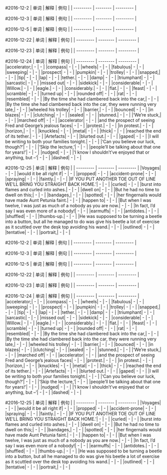 #2016-12-2
| 单词 | 解释 | 例句 |
| --------- | -------- | --------- |



#2016-12-3
| 单词 | 解释 | 例句 |
| --------- | -------- | --------- |



#2016-12-5
| 单词 | 解释 | 例句 |
| --------- | -------- | --------- |



#2016-12-22
| 单词 | 解释 | 例句 |
| --------- | -------- | --------- |



#2016-12-23
| 单词 | 解释 | 例句 |
| --------- | -------- | --------- |



#2016-12-24
| 单词 | 解释 | 例句 |
| --------- | -------- | --------- |
|accelerator;| - | - |
|compass| - | - |
|wheels| - | - |
|fabulous| - | - |
|sweeping| - | - |
|prospect| - | - |
|pumpkin| - | - |
|trolley| - | - |
|snapped,| - | - |
|tip| - | - |
|lap| - | - |
|tether.| - | - |
|damp| - | - |
|triumphant| - | - |
|sarcastic| - | - |
|missed out| - | - |
|sidekick| - | - |
|considerable| - | - |
|Willow.| - | - |
|eagle.| - | - |
|considerably.| - | - |
|flat.| - | - |
|feast| - | - |
|scramble| - | - |
|turned up| - | - |
|rounded off| - | - |
|rat| - | - |
|resembled| - | - |
|By the time she had clambered back into the car,| - | - |
|By the time she had clambered back into the car, they were running very late,| - | - |
|wheeled his trolley| - | - |
|barrier,| - | - |
|bounced| - | - |
|in blazes| - | - |
|clutching| - | - |
|sealed| - | - |
|stunned.| - | - |
|‘We’re stuck,| - | - |
|marched off| - | - |
|accelerator| - | - |
|and the prospect of seeing Fred and George’s jealous faces| - | - |
|protest.| - | - |
|in protest.| - | - |
|horizon,| - | - |
|knuckles| - | - |
|metal| - | - |
|thick| - | - |
|reached the end of its tether.| - | - |
|Artefacts| - | - |
|blurted out.| - | - |
|gaped| - | - |
|I will be writing to both your families tonight.| - | - |
|‘Can you believe our luck, though?’| - | - |
|‘Skip the lecture,’| - | - |
|people’ll be talking about that one for years!’| - | - |
|nudged| - | - |
|‘I know I shouldn’t’ve enjoyed that or anything, but –’| - | - |
|dashed| - | - |



#2016-12-25
| 单词 | 解释 | 例句 |
| --------- | -------- | --------- |
|Voyages| - | - |
|would it be all right if| - | - |
|propped| - | - |
|accident-prone| - | - |
|spraying| - | - |
|faintly.| - | - |
|IF YOU PUT ANOTHER TOE OUT OF LINE WE’LL BRING YOU STRAIGHT BACK HOME.’| - | - |
|curled| - | - |
|burst into flames and curled into ashes.| - | - |
|dwell on| - | - |
|But he had no time to dwell on this;| - | - |
|bandages,| - | - |
|spotted| - | - |
|her fingernails would have made Aunt Petunia faint.| - | - |
|happen to| - | - |
|But when I was twelve, I was just as much of a nobody as you are now.| - | - |
|In fact, I’d say I was even more of a nobody!| - | - |
|earmuffs| - | - |
|antidotes.| - | - |
|shuffled| - | - |
|thumbs-up.| - | - |
|He was supposed to be turning a beetle into a button, but all he managed to do was give his beetle a lot of exercise as it scuttled over the desk top avoiding his wand.| - | - |
|outlined| - | - |
|tentative| - | - |
|portrait,| - | - |



#2016-12-2
| 单词 | 解释 | 例句 |
| --------- | -------- | --------- |



#2016-12-3
| 单词 | 解释 | 例句 |
| --------- | -------- | --------- |



#2016-12-5
| 单词 | 解释 | 例句 |
| --------- | -------- | --------- |



#2016-12-22
| 单词 | 解释 | 例句 |
| --------- | -------- | --------- |



#2016-12-23
| 单词 | 解释 | 例句 |
| --------- | -------- | --------- |



#2016-12-24
| 单词 | 解释 | 例句 |
| --------- | -------- | --------- |
|accelerator;| - | - |
|compass| - | - |
|wheels| - | - |
|fabulous| - | - |
|sweeping| - | - |
|prospect| - | - |
|pumpkin| - | - |
|trolley| - | - |
|snapped,| - | - |
|tip| - | - |
|lap| - | - |
|tether.| - | - |
|damp| - | - |
|triumphant| - | - |
|sarcastic| - | - |
|missed out| - | - |
|sidekick| - | - |
|considerable| - | - |
|Willow.| - | - |
|eagle.| - | - |
|considerably.| - | - |
|flat.| - | - |
|feast| - | - |
|scramble| - | - |
|turned up| - | - |
|rounded off| - | - |
|rat| - | - |
|resembled| - | - |
|By the time she had clambered back into the car,| - | - |
|By the time she had clambered back into the car, they were running very late,| - | - |
|wheeled his trolley| - | - |
|barrier,| - | - |
|bounced| - | - |
|in blazes| - | - |
|clutching| - | - |
|sealed| - | - |
|stunned.| - | - |
|‘We’re stuck,| - | - |
|marched off| - | - |
|accelerator| - | - |
|and the prospect of seeing Fred and George’s jealous faces| - | - |
|protest.| - | - |
|in protest.| - | - |
|horizon,| - | - |
|knuckles| - | - |
|metal| - | - |
|thick| - | - |
|reached the end of its tether.| - | - |
|Artefacts| - | - |
|blurted out.| - | - |
|gaped| - | - |
|I will be writing to both your families tonight.| - | - |
|‘Can you believe our luck, though?’| - | - |
|‘Skip the lecture,’| - | - |
|people’ll be talking about that one for years!’| - | - |
|nudged| - | - |
|‘I know I shouldn’t’ve enjoyed that or anything, but –’| - | - |
|dashed| - | - |



#2016-12-25
| 单词 | 解释 | 例句 |
| --------- | -------- | --------- |
|Voyages| - | - |
|would it be all right if| - | - |
|propped| - | - |
|accident-prone| - | - |
|spraying| - | - |
|faintly.| - | - |
|IF YOU PUT ANOTHER TOE OUT OF LINE WE’LL BRING YOU STRAIGHT BACK HOME.’| - | - |
|curled| - | - |
|burst into flames and curled into ashes.| - | - |
|dwell on| - | - |
|But he had no time to dwell on this;| - | - |
|bandages,| - | - |
|spotted| - | - |
|her fingernails would have made Aunt Petunia faint.| - | - |
|happen to| - | - |
|But when I was twelve, I was just as much of a nobody as you are now.| - | - |
|In fact, I’d say I was even more of a nobody!| - | - |
|earmuffs| - | - |
|antidotes.| - | - |
|shuffled| - | - |
|thumbs-up.| - | - |
|He was supposed to be turning a beetle into a button, but all he managed to do was give his beetle a lot of exercise as it scuttled over the desk top avoiding his wand.| - | - |
|outlined| - | - |
|tentative| - | - |
|portrait,| - | - |




